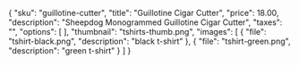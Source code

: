 {
    "sku": "guillotine-cutter",
    "title": "Guillotine Cigar Cutter",
    "price": 18.00,
    "description": "Sheepdog Monogrammed Guillotine Cigar Cutter",
    "taxes": "",
    "options": [
    ],
    "thumbnail": "tshirts-thumb.png",
    "images": [
        { "file": "tshirt-black.png", "description": "black t-shirt" },
        { "file": "tshirt-green.png", "description": "green t-shirt" }
    ]
}